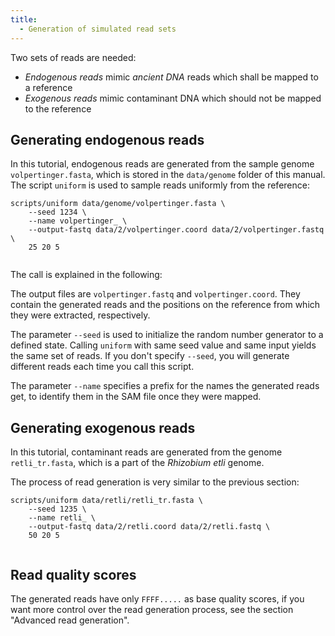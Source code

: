 ```yaml
---
title: 
  - Generation of simulated read sets
---
```


Two sets of reads are needed:

 * *Endogenous reads* mimic *ancient DNA* reads which shall be mapped to a
   reference
 * *Exogenous reads* mimic contaminant DNA which should not be mapped to the
   reference

Generating endogenous reads
---------------------------

In this tutorial, endogenous reads are generated from the sample genome 
`volpertinger.fasta`, which is stored in the `data/genome` folder of this
manual. The script `uniform` is used to sample reads uniformly from the
reference: 

```{.bash}
scripts/uniform data/genome/volpertinger.fasta \
    --seed 1234 \
    --name volpertinger_ \
    --output-fastq data/2/volpertinger.coord data/2/volpertinger.fastq \
    25 20 5
```
```{.output}
```

The call is explained in the following:

The output files are `volpertinger.fastq` and `volpertinger.coord`. They contain
the generated reads and the positions on the reference from which they were
extracted, respectively. 

The parameter `--seed` is used to initialize the random number generator to a 
defined state. Calling `uniform` with same seed value and same input yields the
same set of reads. If you don't specify `--seed`, you will generate different reads each
time you call this script. 

The parameter `--name` specifies a prefix for the names the
generated reads get, to identify them in the SAM file once they were mapped.


Generating exogenous reads
--------------------------

In this tutorial, contaminant reads are generated from the genome 
`retli_tr.fasta`, which is a part of the *Rhizobium etli* genome. 

The process of read generation is very similar to the previous section:

```{.bash}
scripts/uniform data/retli/retli_tr.fasta \
    --seed 1235 \
    --name retli_ \
    --output-fastq data/2/retli.coord data/2/retli.fastq \
    50 20 5
```
```{.output}
```

Read quality scores
-------------------

The generated reads have only `FFFF.....` as base quality scores, if you want
more control over the read generation process, see the section "Advanced read
generation". 


